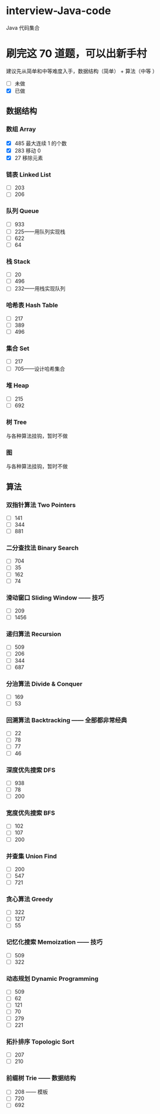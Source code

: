 # interview-Java-code

Java 代码集合

# 刷完这 70 道题，可以出新手村

建议先从简单和中等难度入手，数据结构（简单） + 算法（中等 ）

- [ ] 未做
- [x] 已做

## 数据结构

### 数组 Array

- [x] 485 最大连续 1 的个数
- [x] 283 移动 0
- [x] 27 移除元素

### 链表 Linked List

- [ ] 203
- [ ] 206

### 队列 Queue

- [ ] 933
- [ ] 225——用队列实现栈
- [ ] 622
- [ ] 64

### 栈 Stack

- [ ] 20
- [ ] 496
- [ ] 232——用栈实现队列

### 哈希表 Hash Table

- [ ] 217
- [ ] 389
- [ ] 496

### 集合 Set

- [ ] 217
- [ ] 705——设计哈希集合

### 堆 Heap

- [ ] 215
- [ ] 692

### 树 Tree

与各种算法挂钩，暂时不做

### 图

与各种算法挂钩，暂时不做

## 算法

### 双指针算法 Two Pointers

- [ ] 141
- [ ] 344
- [ ] 881

### 二分查找法 Binary Search

- [ ] 704
- [ ] 35
- [ ] 162
- [ ] 74

### 滑动窗口 Sliding Window —— 技巧

- [ ] 209
- [ ] 1456

### 递归算法 Recursion

- [ ] 509
- [ ] 206
- [ ] 344
- [ ] 687

### 分治算法 Divide & Conquer

- [ ] 169
- [ ] 53

### 回溯算法 Backtracking —— 全部都非常经典

- [ ] 22
- [ ] 78
- [ ] 77
- [ ] 46

### 深度优先搜索 DFS

- [ ] 938
- [ ] 78
- [ ] 200

### 宽度优先搜索 BFS

- [ ] 102
- [ ] 107
- [ ] 200

### 并查集 Union Find

- [ ] 200
- [ ] 547
- [ ] 721

### 贪心算法 Greedy

- [ ] 322
- [ ] 1217
- [ ] 55

### 记忆化搜索 Memoization —— 技巧

- [ ] 509
- [ ] 322

### 动态规划 Dynamic Programming

- [ ] 509
- [ ] 62
- [ ] 121
- [ ] 70
- [ ] 279
- [ ] 221

### 拓扑排序 Topologic Sort

- [ ] 207
- [ ] 210

### 前缀树 Trie —— 数据结构

- [ ] 208 —— 模板
- [ ] 720
- [ ] 692
